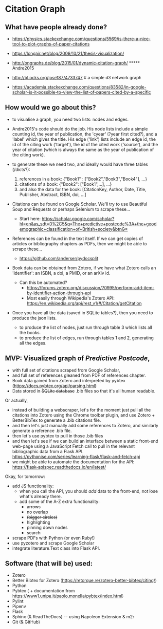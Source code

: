 # Citation Graph

## What have people already done?

- https://physics.stackexchange.com/questions/5569/is-there-a-nice-tool-to-plot-graphs-of-paper-citations

- https://longair.net/blog/2009/10/21/thesis-visualization/

- http://ongraphs.de/blog/2015/01/dynamic-citation-graph/ ***** Andre2015

- http://bl.ocks.org/jose187/4733747 # a simple d3 network graph

- https://academia.stackexchange.com/questions/83582/in-google-scholar-is-it-possible-to-view-the-list-of-papers-cited-by-a-specific

## How would we go about this?

- to visualise a graph, you need two lists: nodes and edges.

- Andre2015's code should do the job. 
    His node lists include a simple counting id, the year of publication, the 'cyear' (?year first cited?), and a 'label' which gives the title.
    His edge ('link') lists include an edge id, the id of the citing work ('target'), the id of the cited work ('source'), and the year of citation (which is always the same as the year of publication of the citing work).

- to generate these we need two, and ideally would have three tables (/dicts?):
    1. references in a book: {"Book1" : ["Book2","Book3","Book4"], ...}
    2. citations of a book: {"Book2": ["Book1",...], ...}
    3. and also the data for the book: [CitationKey, Author, Date, Title, Publisher, Abstract, ISBN, doi, ...]

- Citations can be found on Google Scholar. We'll try to use Beautiful Soup and Requests or perhaps Selenium to scrape these...
    - Start here: https://scholar.google.com/scholar?hl=en&as_sdt=0%2C5&q=The+predictive+postcode%3A+the+geodemographic+classification+of+British+society&btnG=

- References can be found in the text itself. If we can get copies of articles or bibliography chapters as PDFs, then we might be able to scrape these...
    - https://github.com/anderser/pydocsplit

- Book data can be obtained from Zotero, if we have what Zotero calls an 'identifier': an ISBN, a doi, a PMID, or an arXiv id.
    - Can this be automated? 
        - https://forums.zotero.org/discussion/70995/perform-add-item-by-identifier-action-through-api
        - Most easily through Wikipedia's Zotero API: https://en.wikipedia.org/api/rest_v1/#/Citation/getCitation
        
- Once you have all the data (saved in SQLite tables?), then you need to produce the json lists.
    - to produce the list of nodes, just run through table 3 which lists all the books.
    - to produce the list of edges, run through tables 1 and 2, generating all the edges.
    
## MVP: Visualized graph of *Predictive Postcode*, 

- with full set of citations scraped from Google Scholar, 
- and full set of references gleaned from PDF of references chapter.
- Book data gained from Zotero and interpreted by pybtex (https://docs.pybtex.org/api/parsing.html)
- Data stored in ~~SQLite database~~ .bib files so that it's all human readable.

Or actually,
- instead of building a webscraper, let's for the moment just pull all the citations into Zotero using the Chrome toolbar plugin, 
    and use Zotero + BetterBibTex to generate a .bib citations file.
- and then let's just manually add some references to Zotero, and similarly generate a reference .bib file.
- then let's use pybtex to pull in those .bib files
- and then let's see if we can build an interface between a static front-end web-page using a JavaScript Fetch call 
    to pull in the relevant bibliographic data from a Flask API. https://pythonise.com/series/learning-flask/flask-and-fetch-api
- we might be able to automate the documentation for the API: https://flask-apispec.readthedocs.io/en/latest/

Okay, for tomorrow:
- add JS functionality:
    - when you call the API, you should *add* data to the front-end, not lose what's already there.
    - add some of the A-Z extra functionality: 
        - ~~arrows~~
        - no overlap
        - ~~(bigger circles)~~
        - highlighting
        - pinning down nodes
        - search
- scrape PDFs with Python (or even Ruby!)
- use pyzotero and scrape Google Scholar
- integrate literature.Text class into Flask API.


## Software (that will be) used:
- Zotero
- Better Bibtex for Zotero (https://retorque.re/zotero-better-bibtex/citing/)
- Python
- Pybtex ( + documentation from https://www1.unipa.it/paolo.monella/pybtex/index.html)
- Pylint
- Pipenv
- Flask
- Sphinx (& ReadTheDocs) -- using Napoleon Extension & m2r
- Git (& GitHub)

